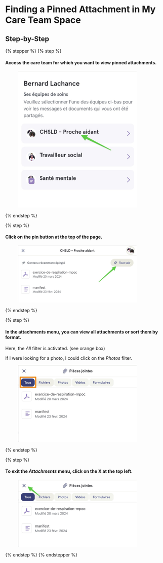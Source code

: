 # Finding a Pinned Attachment in My Care Team Space

## Step-by-Step

{% stepper %}
{% step %}
#### Access the care team for which you want to view pinned attachments.

<div align="left"><figure><img src="../../.gitbook/assets/trouver-une-piece-jointe-epinglee-dans-lespace-de-mon-equipe-de-soins-patient - Step 1.jpeg" alt="" width="375"><figcaption></figcaption></figure></div>
{% endstep %}

{% step %}
#### Click on the pin button at the top of the page.

<div align="left"><figure><img src="../../.gitbook/assets/trouver-une-piece-jointe-epinglee-dans-lespace-de-mon-equipe-de-soins-patient - Step 2.jpeg" alt="" width="375"><figcaption></figcaption></figure></div>
{% endstep %}

{% step %}
#### In the attachments menu, you can view all attachments or sort them by format.

Here, the _All_ filter is activated. (see orange box)

If I were looking for a photo, I could click on the _Photos_ filter.

<div align="left"><figure><img src="../../.gitbook/assets/trouver-une-piece-jointe-epinglee-dans-lespace-de-mon-equipe-de-soins-patient - Step 3.jpeg" alt="" width="375"><figcaption></figcaption></figure></div>
{% endstep %}

{% step %}
#### To exit the _Attachments_ menu, click on the X at the top left.

<div align="left"><figure><img src="../../.gitbook/assets/trouver-une-piece-jointe-epinglee-dans-lespace-de-mon-equipe-de-soins-patient - Step 4.jpeg" alt="" width="375"><figcaption></figcaption></figure></div>
{% endstep %}
{% endstepper %}
